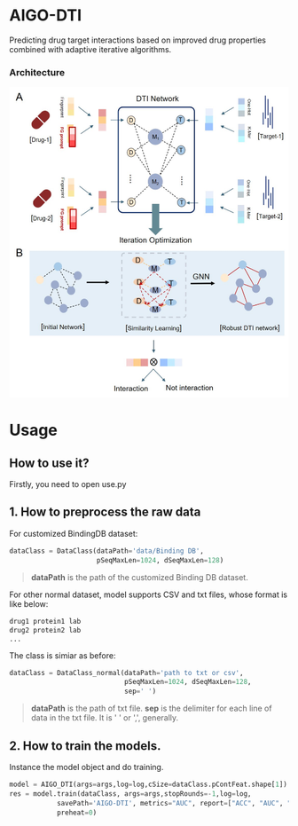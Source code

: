 # AIGO-DTI
Predicting drug target interactions based on improved drug properties combined with adaptive iterative algorithms.

### Architecture   
![](framework.jpg)

# Usage
## How to use it?
Firstly, you need to open use.py
## 1. How to preprocess the raw data
For customized BindingDB dataset: 

```python
dataClass = DataClass(dataPath='data/Binding DB', 
                      pSeqMaxLen=1024, dSeqMaxLen=128)                       
```
>**dataPath** is the path of the customized Binding DB dataset. 

For other normal dataset,  model supports CSV and txt files, whose format is like below:
```
drug1 protein1 lab
drug2 protein2 lab
...
```
The class is simiar as before: 
```python
dataClass = DataClass_normal(dataPath='path to txt or csv', 
                             pSeqMaxLen=1024, dSeqMaxLen=128, 
                             sep=' ')                       
```
>**dataPath** is the path of txt file. 
>**sep** is the delimiter for each line of data in the txt file. It is ' ' or ',',  generally.  

## 2. How to train the models. 
Instance the model object and do training. 
```python
model = AIGO_DTI(args=args,log=log,cSize=dataClass.pContFeat.shape[1])
res = model.train(dataClass, args=args,stopRounds=-1,log=log,
            savePath='AIGO-DTI', metrics="AUC", report=["ACC", "AUC", "LOSS",'F1','Precision','AUPR'],
            preheat=0)
```

